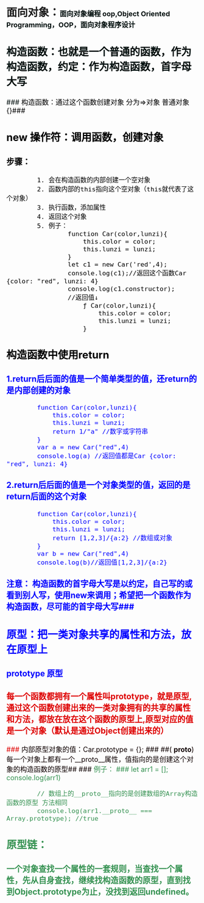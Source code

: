 # 面向对象：<font size =4 color=#red>面向对象编程 oop,Object Oriented Programming，OOP，面向对象程序设计<font> #
## 构造函数：也就是一个普通的函数，作为构造函数，约定：作为构造函数，首字母大写 ##
###<font color=#000> 构造函数：通过这个函数创建对象 分为=>对象 普通对象 {}<font>###
## new 操作符：调用函数，创建对象 ##
### 步骤：
			1. 会在构造函数的内部创建一个空对象
			2. 函数内部的this指向这个空对象（this就代表了这个对象）
			3. 执行函数，添加属性
			4. 返回这个对象
			5. 例子：
					function Car(color,lunzi){
						this.color = color;	
						this.lunzi = lunzi;
					}
					let c1 = new Car('red',4);
					console.log(c1);//返回这个函数Car {color: "red", lunzi: 4}
					console.log(c1.constructor);
					//返回值↓
						ƒ Car(color,lunzi){
							this.color = color;	
							this.lunzi = lunzi;
						}
## 构造函数中使用return ##
### <font color=blue>1.return后后面的值是一个简单类型的值，还return的是内部创建的对象<font> ###
			function Car(color,lunzi){
				this.color = color;
				this.lunzi = lunzi;
				return 1/"a" //数字或字符串
			}
			var a = new Car("red",4)
			console.log(a) //返回值都是Car {color: "red", lunzi: 4}
### 2.return后后面的值是一个对象类型的值，返回的是return后面的这个对象 ###
			function Car(color,lunzi){
				this.color = color;
				this.lunzi = lunzi;
				return [1,2,3]/{a:2} //数组或对象
			}
			var b = new Car("red",4) 
			console.log(b)//返回值[1,2,3]/{a:2}
### 注意： 构造函数的首字母大写是以约定，自己写的或看到别人写，使用new来调用；希望把一个函数作为构造函数，尽可能的首字母大写###
## 原型：把一类对象共享的属性和方法，放在原型上 ##
### prototype  原型 ###
### <font color=#deeppink>每一个函数都拥有一个属性叫prototype，就是原型,通过这个函数创建出来的一类对象拥有的共享的属性和方法，都放在放在这个函数的原型上,原型对应的值是一个对象（默认是通过Object创建出来的）<font> ###
###<font color=#yellow> 内部原型对象的值：Car.prototype = {}; <font>###
##( __proto__) 每一个对象上都有一个__proto__属性，值指向的是创建这个对象的构造函数的原型##
###<font color=#369252> 例子： <font>###
			let arr1 = [];
			console.log(arr1)

			// 数组上的__proto__指向的是创建数组的Array构造函数的原型 方法相同
			console.log(arr1.__proto__ === Array.prototype); //true
## 原型链： ##
### 一个对象查找一个属性的一套规则，当查找一个属性，先从自身查找，继续找构造函数的原型，直到找到Object.prototype为止，没找到返回undefined。 ###